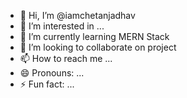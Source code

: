 - 👋 Hi, I’m @iamchetanjadhav
- 👀 I’m interested in ...
- 🌱 I’m currently learning MERN Stack
- 💞️ I’m looking to collaborate on project
- 📫 How to reach me ...
- 😄 Pronouns: ...
- ⚡ Fun fact: ...

<!---
iamchetanjadhav/iamchetanjadhav is a ✨ special ✨ repository because its `README.md` (this file) appears on your GitHub profile.
You can click the Preview link to take a look at your changes.
--->
